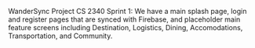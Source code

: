 WanderSync Project CS 2340
Sprint 1: We have a main splash page, login and register pages that are synced with Firebase, and placeholder main feature screens including Destination, Logistics, Dining, Accomodations, Transportation, and Community.
